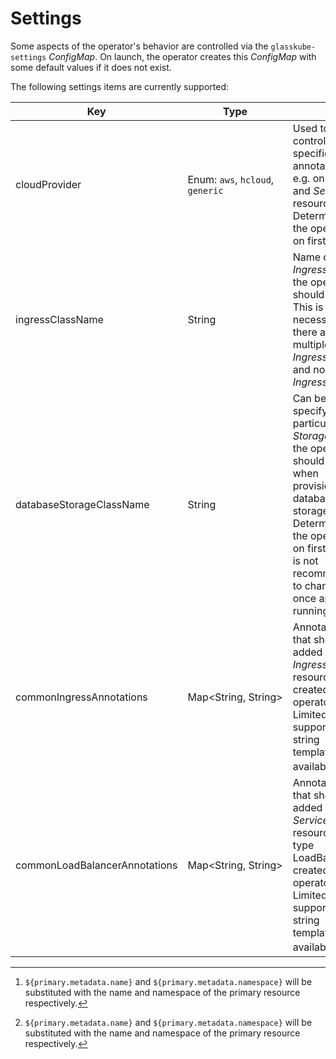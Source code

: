 # Settings

Some aspects of the operator's behavior are controlled via the `glasskube-settings` *ConfigMap*.
On launch, the operator creates this *ConfigMap* with some default values if it does not exist.

The following settings items are currently supported:

| Key                           | Type                             |                                                                                                                                                                                                                     |
|-------------------------------|----------------------------------|---------------------------------------------------------------------------------------------------------------------------------------------------------------------------------------------------------------------|
| cloudProvider                 | Enum: `aws`, `hcloud`, `generic` | Used to control vendor specific annotations, e.g. on *Ingress* and *Service* resources. Determined by the operator on first run.                                                                                    |
| ingressClassName              | String                           | Name of the *IngressClass* the operator should use. This is only necessary if there are multiple *IngressClasses* and no default *IngressClass*.                                                                    |
| databaseStorageClassName      | String                           | Can be used to specify a particular *StorageClass* the operator should use when provisioning database storage. Determined by the operator on first run. It is not recommended to change this once apps are running. |
| commonIngressAnnotations      | Map&lt;String,&nbsp;String>      | Annotations that should be added to all *Ingress* resources created by the operator. Limited support for string templates is available[^1].                                                                         |
| commonLoadBalancerAnnotations | Map&lt;String,&nbsp;String>      | Annotations that should be added to all *Service* resources with type LoadBalancer created by the operator. Limited support for string templates is available[^1].                                                  |

[^1]: `${primary.metadata.name}` and `${primary.metadata.namespace}` will be substituted with the name and namespace of
the primary resource respectively.   
